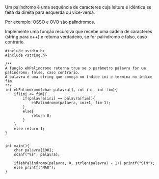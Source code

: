 Um palíndromo é uma sequência de caracteres cuja leitura é idêntica se feita da direita para esquerda ou vice-versa. 

Por exemplo: OSSO e OVO são palíndromos. 

Implemente uma função recursiva que recebe uma cadeia de caracteres (string para c++) e retorna verdadeiro, se for palíndromo e falso, caso contrário.

```
#include <stdio.h>
#include <string.h>

/**
A função ehPalindromo retorna true se o parâmetro palavra for um palíndromo; false, caso contrário.
A palavra é uma string que começa no índice ini e termina no índice fim.
**/
int ehPalindromo(char palavra[], int ini, int fim){
    if(ini <= fim){
        if(palavra[ini] == palavra[fim]){ 
            ehPalindromo(palavra, ini+1, fim-1);
        }
        else{
            return 0;
        }
    }
    else return 1;  
}


int main(){
    char palavra[100];
    scanf("%s", palavra);
    
    if(ehPalindromo(palavra, 0, strlen(palavra) - 1)) printf("SIM");
    else printf("NAO");
}
```
